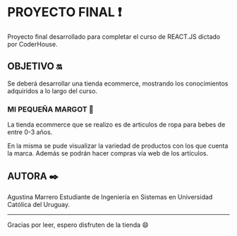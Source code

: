 # PROYECTO FINAL :heavy_exclamation_mark:

Proyecto final desarrollado para completar el curso de REACT.JS dictado por CoderHouse.

## OBJETIVO :on:

Se deberá desarrollar una tienda ecommerce, mostrando los conocimientos adquiridos a lo largo del curso. 

### MI PEQUEÑA MARGOT :baby:

La tienda ecommerce que se realizo es de articulos de ropa para bebes de entre 0-3 años. 

En la misma se pude visualizar la variedad de productos con los que cuenta la marca. Además se podrán hacer compras vía web de los artículos. 

## AUTORA ✒️

Agustina Marrero 
Estudiante de Ingeniería en Sistemas en Universidad Católica del Uruguay. 

-----
Gracias por leer, espero disfruten de la tienda :smile:
